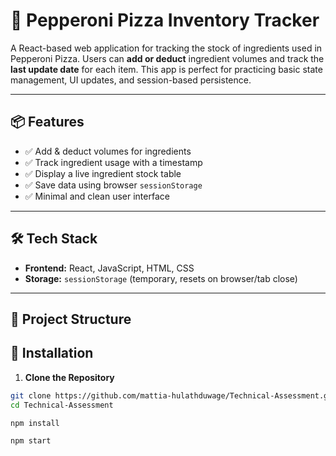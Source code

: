 # 🍕 Pepperoni Pizza Inventory Tracker

A React-based web application for tracking the stock of ingredients used in Pepperoni Pizza. Users can **add or deduct** ingredient volumes and track the **last update date** for each item. This app is perfect for practicing basic state management, UI updates, and session-based persistence.

---

## 📦 Features

- ✅ Add & deduct volumes for ingredients  
- ✅ Track ingredient usage with a timestamp  
- ✅ Display a live ingredient stock table  
- ✅ Save data using browser `sessionStorage`  
- ✅ Minimal and clean user interface  

---

## 🛠 Tech Stack

- **Frontend:** React, JavaScript, HTML, CSS  
- **Storage:** `sessionStorage` (temporary, resets on browser/tab close)  

---

## 📁 Project Structure

## 🚀 Installation

1. **Clone the Repository**

```bash
git clone https://github.com/mattia-hulathduwage/Technical-Assessment.git
cd Technical-Assessment

npm install

npm start


